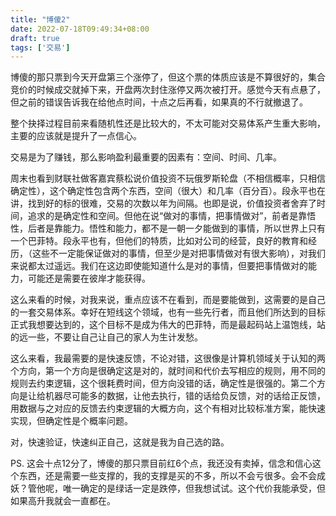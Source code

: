 ```yaml
---
title: "博傻2"
date: 2022-07-18T09:49:34+08:00
draft: true
tags: ['交易']
---
```


博傻的那只票到今天开盘第三个涨停了，但这个票的体质应该是不算很好的，集合竞价的时候成交就掉下来，开盘两次封住涨停又两次被打开。感觉今天有点悬了，但之前的错误告诉我在给他点时间，十点之后再看，如果真的不行就撤退了。

整个抉择过程目前来看随机性还是比较大的，不太可能对交易体系产生重大影响，主要的应该就是提升了一点信心。

交易是为了赚钱，那么影响盈利最重要的因素有：空间、时间、几率。

周末也看到财联社做客嘉宾蔡松说价值投资不玩俄罗斯轮盘（不相信概率，只相信确定性），这个确定性包含两个东西，空间（很大）和几率（百分百）。段永平也在讲，找到好的标的很难，交易的次数以年为间隔。也即是说，价值投资者舍弃了时间，追求的是确定性和空间。但他在说“做对的事情，把事情做对”，前者是靠悟性，后者是靠能力。悟性和能力，都不是一朝一夕能做到的事情，所以世界上只有一个巴菲特。段永平也有，但他们的特质，比如对公司的经营，良好的教育和经历，（这些不一定能保证做对的事情，但至少是对把事情做对有很大影响），对我们来说都太过遥远。我们在这边即使能知道什么是对的事情，但要把事情做对的能力，可能还是需要在彼岸才能获得。

这么来看的时候，对我来说，重点应该不在看到，而是要能做到，这需要的是自己的一套交易体系。幸好在短线这个领域，也有一些先行者，而且他们所达到的目标正式我想要达到的，这个目标不是成为伟大的巴菲特，而是最起码站上温饱线，站的远一些，不要让自己让自己的家人为生计发愁。

这么来看，我最需要的是快速反馈，不论对错，这很像是计算机领域关于认知的两个方向，第一个方向是很确定这是对的，就时间和代价去写相应的规则，用不同的规则去约束逻辑，这个很耗费时间，但方向没错的话，确定性是很强的。第二个方向是让给机器尽可能多的数据，让他去执行，错的话给负反馈，对的话给正反馈，用数据与之对应的反馈去约束逻辑的大概方向，这个有相对比较标准方案，能快速实现，但确定性是个概率问题。

对，快速验证，快速纠正自己，这就是我为自己选的路。

PS. 这会十点12分了，博傻的那只票目前红6个点，我还没有卖掉，信念和信心这个东西，还是需要一些支撑的，我的支撑是买的不多，所以不会亏很多。会不会成妖？管他呢，唯一确定的是绿话一定是跌停，但我想试试。这个代价我能承受，但如果高升我就会一直都在。